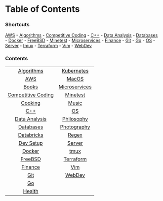 # Table of Contents

### Shortcuts

[AWS](aws/index.md) - [Algorithms](algo/index.md) - [Competitive Coding](cc/index.md) - [C++](cpp/index.md) - [Data Analysis](dataanalysis/index.md) - [Databases](databases/index.md) - [Docker](docker/index.md) - [FreeBSD](freebsd/index.md) - [Minetest](mt/index.md) - [Microservices](microservices/index.md) - [Finance](fin/index.md) - [Git](git/index.md) - [Go](go/index.md) - [OS](os/index.md) - [Server](server/index.md) - [tmux](tmux/index.md) - [Terraform](terraform/index.md) - [Vim](vim/index.md) - [WebDev](webdev/index.md)

### Contents

|                                        |                                         |
| :------------------------------------: | :-------------------------------------: |
|      [Algorithms](algo/index.md)       |    [Kubernetes](kubernetes/index.md)    |
|          [AWS](aws/index.md)           |         [MacOS](macos/index.md)         |
|        [Books](books/index.md)         | [Microservices](microservices/index.md) |
|   [Competitive Coding](cc/index.md)    |         [Minetest](mt/index.md)         |
|      [Cooking](cooking/index.md)       |         [Music](music/index.md)         |
|          [C++](cpp/index.md)           |            [OS](os/index.md)            |
| [Data Analysis](dataanalysis/index.md) |    [Philosophy](philosophy/index.md)    |
|    [Databases](databases/index.md)     |   [Photography](photography/index.md)   |
|   [Databricks](databricks/index.md)    |         [Regex](regex/index.md)         |
|    [Dev Setup](dev_setup/index.md)     |        [Server](server/index.md)        |
|       [Docker](docker/index.md)        |          [tmux](tmux/index.md)          |
|      [FreeBSD](freebsd/index.md)       |     [Terraform](terraform/index.md)     |
|        [Finance](fin/index.md)         |           [Vim](vim/index.md)           |
|          [Git](git/index.md)           |        [WebDev](webdev/index.md)        |
|           [Go](go/index.md)            |                                         |
|       [Health](health/index.md)        |                                         |

